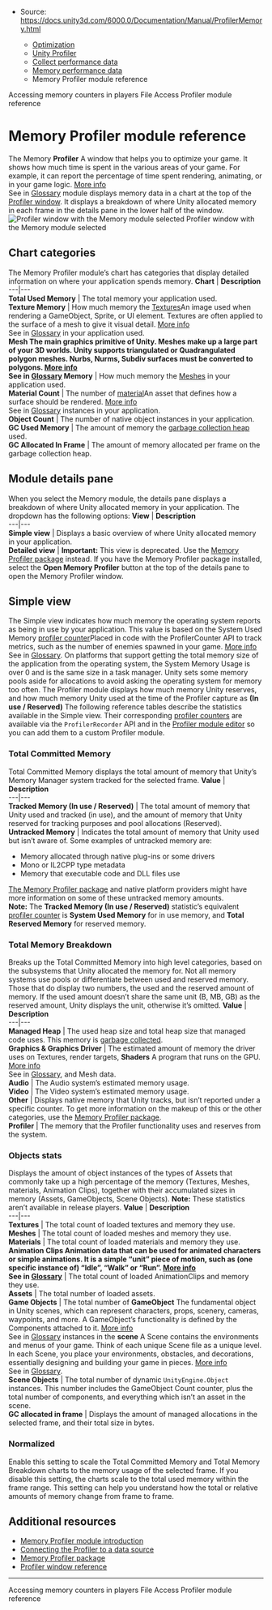 * Source: https://docs.unity3d.com/6000.0/Documentation/Manual/ProfilerMemory.html

  * [Optimization](https://docs.unity3d.com/6000.0/Documentation/Manual/analysis.html)
  * [Unity Profiler](https://docs.unity3d.com/6000.0/Documentation/Manual/Profiler.html)
  * [Collect performance data](https://docs.unity3d.com/6000.0/Documentation/Manual/profiler-collect-data.html)
  * [Memory performance data](https://docs.unity3d.com/6000.0/Documentation/Manual/profiler-memory.html)
  * Memory Profiler module reference


[](https://docs.unity3d.com/6000.0/Documentation/Manual/profiler-memory-counters-players.html)
Accessing memory counters in players
[](https://docs.unity3d.com/6000.0/Documentation/Manual/profiler-file-access-module.html)
File Access Profiler module reference
# Memory Profiler module reference
The Memory **Profiler** A window that helps you to optimize your game. It shows how much time is spent in the various areas of your game. For example, it can report the percentage of time spent rendering, animating, or in your game logic. [More info](https://docs.unity3d.com/6000.0/Documentation/Manual/Profiler.html)  
See in [Glossary](https://docs.unity3d.com/6000.0/Documentation/Manual/Glossary.html#Profiler) module displays memory data in a chart at the top of the [Profiler window](https://docs.unity3d.com/6000.0/Documentation/Manual/ProfilerWindow.html). It displays a breakdown of where Unity allocated memory in each frame in the details pane in the lower half of the window.
![Profiler window with the Memory module selected](https://docs.unity3d.com/6000.0/Documentation/uploads/Main/profiler-memory-module.png) Profiler window with the Memory module selected
## Chart categories
The Memory Profiler module’s chart has categories that display detailed information on where your application spends memory. 
**Chart** | **Description**  
---|---  
**Total Used Memory** | The total memory your application used.  
**Texture Memory** | How much memory the [Textures](https://docs.unity3d.com/6000.0/Documentation/Manual/class-TextureImporter.html)An image used when rendering a GameObject, Sprite, or UI element. Textures are often applied to the surface of a mesh to give it visual detail. [More info](https://docs.unity3d.com/6000.0/Documentation/Manual/class-TextureImporter.html)  
See in [Glossary](https://docs.unity3d.com/6000.0/Documentation/Manual/Glossary.html#texture) in your application used.  
****Mesh** The main graphics primitive of Unity. Meshes make up a large part of your 3D worlds. Unity supports triangulated or Quadrangulated polygon meshes. Nurbs, Nurms, Subdiv surfaces must be converted to polygons. [More info](https://docs.unity3d.com/6000.0/Documentation/Manual/mesh.html)  
See in [Glossary](https://docs.unity3d.com/6000.0/Documentation/Manual/Glossary.html#Mesh) Memory** | How much memory the [Meshes](https://docs.unity3d.com/6000.0/Documentation/Manual/class-Mesh.html) in your application used.  
**Material Count** | The number of [material](https://docs.unity3d.com/6000.0/Documentation/Manual/Materials.html)An asset that defines how a surface should be rendered. [More info](https://docs.unity3d.com/6000.0/Documentation/Manual/class-Material.html)  
See in [Glossary](https://docs.unity3d.com/6000.0/Documentation/Manual/Glossary.html#Material) instances in your application.  
**Object Count** | The number of native object instances in your application.  
**GC Used Memory** | The amount of memory the [garbage collection heap](https://docs.unity3d.com/6000.0/Documentation/Manual/performance-garbage-collector.html) used.  
**GC Allocated In Frame** | The amount of memory allocated per frame on the garbage collection heap.  
## Module details pane
When you select the Memory module, the details pane displays a breakdown of where Unity allocated memory in your application. The dropdown has the following options:
**View** | **Description**  
---|---  
**Simple view** | Displays a basic overview of where Unity allocated memory in your application.  
**Detailed view** |  **Important:** This view is deprecated. Use the [Memory Profiler package](https://docs.unity3d.com/Packages/com.unity.memoryprofiler@latest) instead. If you have the Memory Profiler package installed, select the **Open Memory Profiler** button at the top of the details pane to open the Memory Profiler window.  
## Simple view
The Simple view indicates how much memory the operating system reports as being in use by your application. This value is based on the System Used Memory [profiler counter](https://docs.unity3d.com/6000.0/Documentation/Manual/profiler-counters-reference.html)Placed in code with the ProfilerCounter API to track metrics, such as the number of enemies spawned in your game. [More info](https://docs.unity3d.com/Packages/com.unity.profiling.core@latest/index.html?subfolder=/manual/profilercounter-guide.html)  
See in [Glossary](https://docs.unity3d.com/6000.0/Documentation/Manual/Glossary.html#Profilercounter). On platforms that support getting the total memory size of the application from the operating system, the System Memory Usage is over 0 and is the same size in a task manager.
Unity sets some memory pools aside for allocations to avoid asking the operating system for memory too often. The Profiler module displays how much memory Unity reserves, and how much memory Unity used at the time of the Profiler capture as **(In use / Reserved)**
The following reference tables describe the statistics available in the Simple view. Their corresponding [profiler counters](https://docs.unity3d.com/6000.0/Documentation/Manual/profiler-counters-reference.html) are available via the `ProfilerRecorder` API and in the [Profiler module editor](https://docs.unity3d.com/6000.0/Documentation/Manual/profiler-module-editor.html) so you can add them to a custom Profiler module.
### Total Committed Memory
Total Committed Memory displays the total amount of memory that Unity’s Memory Manager system tracked for the selected frame. 
**Value** | **Description**  
---|---  
**Tracked Memory (In use / Reserved)** | The total amount of memory that Unity used and tracked (in use), and the amount of memory that Unity reserved for tracking purposes and pool allocations (Reserved).  
**Untracked Memory** | Indicates the total amount of memory that Unity used but isn’t aware of. Some examples of untracked memory are:  
- Memory allocated through native plug-ins or some drivers  
- Mono or IL2CPP type metadata  
- Memory that executable code and DLL files use  
  
[The Memory Profiler package](https://docs.unity3d.com/Packages/com.unity.memoryprofiler@latest) and native platform providers might have more information on some of these untracked memory amounts.  
**Note:** The **Tracked Memory (In use / Reserved)** statistic’s equivalent [profiler counter](https://docs.unity3d.com/6000.0/Documentation/Manual/profiler-counters-reference.html) is **System Used Memory** for in use memory, and **Total Reserved Memory** for reserved memory.
### Total Memory Breakdown
Breaks up the Total Committed Memory into high level categories, based on the subsystems that Unity allocated the memory for.
Not all memory systems use pools or differentiate between used and reserved memory. Those that do display two numbers, the used and the reserved amount of memory. If the used amount doesn’t share the same unit (B, MB, GB) as the reserved amount, Unity displays the unit, otherwise it’s omitted.
**Value** | **Description**  
---|---  
**Managed Heap** | The used heap size and total heap size that managed code uses. This memory is [garbage collected](https://docs.unity3d.com/6000.0/Documentation/Manual/performance-garbage-collector.html).  
**Graphics & Graphics Driver** | The estimated amount of memory the driver uses on Textures, render targets, **Shaders** A program that runs on the GPU. [More info](https://docs.unity3d.com/6000.0/Documentation/Manual/Shaders.html)  
See in [Glossary](https://docs.unity3d.com/6000.0/Documentation/Manual/Glossary.html#Shader), and Mesh data.  
**Audio** | The Audio system’s estimated memory usage.  
**Video** | The Video system’s estimated memory usage.  
**Other** | Displays native memory that Unity tracks, but isn’t reported under a specific counter. To get more information on the makeup of this or the other categories, use the [Memory Profiler package](https://docs.unity3d.com/Packages/com.unity.memoryprofiler@latest).  
**Profiler** | The memory that the Profiler functionality uses and reserves from the system.  
### Objects stats
Displays the amount of object instances of the types of Assets that commonly take up a high percentage of the memory (Textures, Meshes, materials, Animation Clips), together with their accumulated sizes in memory (Assets, GameObjects, Scene Objects). 
**Note:** These statistics aren’t available in release players.
**Value** | **Description**  
---|---  
**Textures** | The total count of loaded textures and memory they use.  
**Meshes** | The total count of loaded meshes and memory they use.  
**Materials** | The total count of loaded materials and memory they use.  
****Animation Clips** Animation data that can be used for animated characters or simple animations. It is a simple “unit” piece of motion, such as (one specific instance of) “Idle”, “Walk” or “Run”. [More info](https://docs.unity3d.com/6000.0/Documentation/Manual/class-AnimationClip.html)  
See in [Glossary](https://docs.unity3d.com/6000.0/Documentation/Manual/Glossary.html#AnimationClip)** | The total count of loaded AnimationClips and memory they use.  
**Assets** | The total number of loaded assets.  
**Game Objects** | The total number of **GameObject** The fundamental object in Unity scenes, which can represent characters, props, scenery, cameras, waypoints, and more. A GameObject’s functionality is defined by the Components attached to it. [More info](https://docs.unity3d.com/6000.0/Documentation/Manual/class-GameObject.html)  
See in [Glossary](https://docs.unity3d.com/6000.0/Documentation/Manual/Glossary.html#GameObject) instances in the **scene** A Scene contains the environments and menus of your game. Think of each unique Scene file as a unique level. In each Scene, you place your environments, obstacles, and decorations, essentially designing and building your game in pieces. [More info](https://docs.unity3d.com/6000.0/Documentation/Manual/CreatingScenes.html)  
See in [Glossary](https://docs.unity3d.com/6000.0/Documentation/Manual/Glossary.html#Scene).  
**Scene Objects** | The total number of dynamic `UnityEngine.Object` instances. This number includes the GameObject Count counter, plus the total number of components, and everything which isn’t an asset in the scene.  
**GC allocated in frame** | Displays the amount of managed allocations in the selected frame, and their total size in bytes.  
### Normalized
Enable this setting to scale the Total Committed Memory and Total Memory Breakdown charts to the memory usage of the selected frame. If you disable this setting, the charts scale to the total used memory within the frame range. This setting can help you understand how the total or relative amounts of memory change from frame to frame.
## Additional resources
  * [Memory Profiler module introduction](https://docs.unity3d.com/6000.0/Documentation/Manual/profiler-memory-introduction.html)
  * [Connecting the Profiler to a data source](https://docs.unity3d.com/6000.0/Documentation/Manual/profiler-profiling-applications.html)
  * [Memory Profiler package](https://docs.unity3d.com/Packages/com.unity.memoryprofiler@latest)
  * [Profiler window reference](https://docs.unity3d.com/6000.0/Documentation/Manual/ProfilerWindow.html)


* * *
[](https://docs.unity3d.com/6000.0/Documentation/Manual/profiler-memory-counters-players.html)
Accessing memory counters in players
[](https://docs.unity3d.com/6000.0/Documentation/Manual/profiler-file-access-module.html)
File Access Profiler module reference
